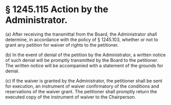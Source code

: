 # § 1245.115   Action by the Administrator.

(a) After receiving the transmittal from the Board, the Administrator shall determine, in accordance with the policy of § 1245.103, whether or not to grant any petition for waiver of rights to the petitioner.


(b) In the event of denial of the petition by the Administrator, a written notice of such denial will be promptly transmitted by the Board to the petitioner. The written notice will be accompanied with a statement of the grounds for denial.


(c) If the waiver is granted by the Administrator, the petitioner shall be sent for execution, an instrument of waiver confirmatory of the conditions and reservations of the waiver grant. The petitioner shall promptly return the executed copy of the instrument of waiver to the Chairperson.




